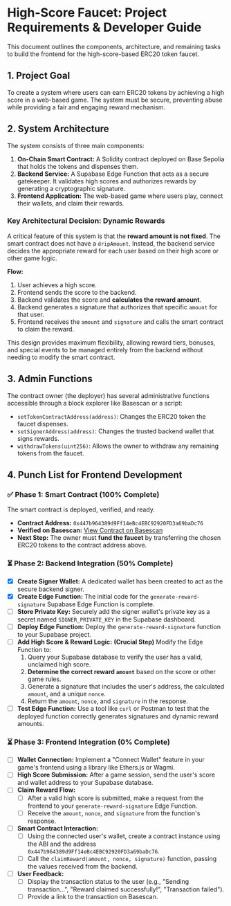 # High-Score Faucet: Project Requirements & Developer Guide

This document outlines the components, architecture, and remaining tasks to build the frontend for the high-score-based ERC20 token faucet.

## 1. Project Goal

To create a system where users can earn ERC20 tokens by achieving a high score in a web-based game. The system must be secure, preventing abuse while providing a fair and engaging reward mechanism.

## 2. System Architecture

The system consists of three main components:
1.  **On-Chain Smart Contract:** A Solidity contract deployed on Base Sepolia that holds the tokens and dispenses them.
2.  **Backend Service:** A Supabase Edge Function that acts as a secure gatekeeper. It validates high scores and authorizes rewards by generating a cryptographic signature.
3.  **Frontend Application:** The web-based game where users play, connect their wallets, and claim their rewards.

### Key Architectural Decision: Dynamic Rewards

A critical feature of this system is that the **reward amount is not fixed**. The smart contract does not have a `dripAmount`. Instead, the backend service decides the appropriate reward for each user based on their high score or other game logic.

**Flow:**
1.  User achieves a high score.
2.  Frontend sends the score to the backend.
3.  Backend validates the score and **calculates the reward amount**.
4.  Backend generates a signature that authorizes that specific `amount` for that user.
5.  Frontend receives the `amount` and `signature` and calls the smart contract to claim the reward.

This design provides maximum flexibility, allowing reward tiers, bonuses, and special events to be managed entirely from the backend without needing to modify the smart contract.

## 3. Admin Functions

The contract owner (the deployer) has several administrative functions accessible through a block explorer like Basescan or a script:
-   `setTokenContractAddress(address)`: Changes the ERC20 token the faucet dispenses.
-   `setSignerAddress(address)`: Changes the trusted backend wallet that signs rewards.
-   `withdrawTokens(uint256)`: Allows the owner to withdraw any remaining tokens from the faucet.

## 4. Punch List for Frontend Development

### ✅ Phase 1: Smart Contract (100% Complete)

The smart contract is deployed, verified, and ready.

-   **Contract Address:** `0x447b964389d9Ff14eBc4EBC92920FD3a69baDc76`
-   **Verified on Basescan:** [View Contract on Basescan](https://basescan.org/address/0x447b964389d9Ff14eBc4EBC92920FD3a69baDc76)
-   **Next Step:** The owner must **fund the faucet** by transferring the chosen ERC20 tokens to the contract address above.

### ⏳ Phase 2: Backend Integration (50% Complete)

-   [x] **Create Signer Wallet:** A dedicated wallet has been created to act as the secure backend signer.
-   [x] **Create Edge Function:** The initial code for the `generate-reward-signature` Supabase Edge Function is complete.
-   [ ] **Store Private Key:** Securely add the signer wallet's private key as a secret named `SIGNER_PRIVATE_KEY` in the Supabase dashboard.
-   [ ] **Deploy Edge Function:** Deploy the `generate-reward-signature` function to your Supabase project.
-   [ ] **Add High Score & Reward Logic:** **(Crucial Step)** Modify the Edge Function to:
    1.  Query your Supabase database to verify the user has a valid, unclaimed high score.
    2.  **Determine the correct reward `amount`** based on the score or other game rules.
    3.  Generate a signature that includes the user's address, the calculated `amount`, and a unique `nonce`.
    4.  Return the `amount`, `nonce`, and `signature` in the response.
-   [ ] **Test Edge Function:** Use a tool like `curl` or Postman to test that the deployed function correctly generates signatures and dynamic reward amounts.

### ⏳ Phase 3: Frontend Integration (0% Complete)

-   [ ] **Wallet Connection:** Implement a "Connect Wallet" feature in your game's frontend using a library like Ethers.js or Wagmi.
-   [ ] **High Score Submission:** After a game session, send the user's score and wallet address to your Supabase database.
-   [ ] **Claim Reward Flow:**
    -   [ ] After a valid high score is submitted, make a request from the frontend to your `generate-reward-signature` Edge Function.
    -   [ ] Receive the `amount`, `nonce`, and `signature` from the function's response.
-   [ ] **Smart Contract Interaction:**
    -   [ ] Using the connected user's wallet, create a contract instance using the ABI and the address `0x447b964389d9Ff14eBc4EBC92920FD3a69baDc76`.
    -   [ ] Call the `claimReward(amount, nonce, signature)` function, passing the values received from the backend.
-   [ ] **User Feedback:**
    -   [ ] Display the transaction status to the user (e.g., "Sending transaction...", "Reward claimed successfully!", "Transaction failed").
    -   [ ] Provide a link to the transaction on Basescan.
